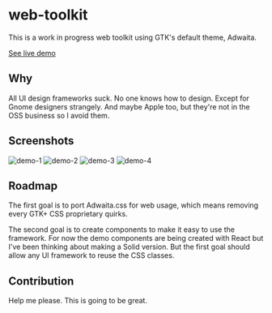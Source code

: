 # web-toolkit

This is a work in progress web toolkit using GTK's default theme, Adwaita.

[See live demo](https://romgrk.github.io/web-toolkit/)

## Why

All UI design frameworks suck. No one knows how to design. Except for Gnome designers
strangely.  And maybe Apple too, but they're not in the OSS business so I avoid them.

## Screenshots

![demo-1](https://raw.githubusercontent.com/romgrk/web-toolkit/master/static/demo-1.png)
![demo-2](https://raw.githubusercontent.com/romgrk/web-toolkit/master/static/demo-2.png)
![demo-3](https://raw.githubusercontent.com/romgrk/web-toolkit/master/static/demo-3.png)
![demo-4](https://raw.githubusercontent.com/romgrk/web-toolkit/master/static/demo-4.png)

## Roadmap

The first goal is to port Adwaita.css for web usage, which means removing every GTK+ CSS
proprietary quirks.

The second goal is to create components to make it easy to use the framework. For now the
demo components are being created with React but I've been thinking about making a Solid
version. But the first goal should allow any UI framework to reuse the CSS classes.

## Contribution

Help me please. This is going to be great.
